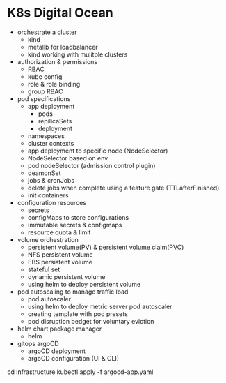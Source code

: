 # K8s Digital Ocean

* orchestrate a cluster
    - kind
    - metallb for loadbalancer
    - kind working with mulitple clusters
* authorization & permissions
    - RBAC
    - kube config
    - role & role binding
    - group RBAC
* pod specifications
    - app deployment
        + pods
        + repilicaSets
        + deployment
    - namespaces
    - cluster contexts
    - app deployment to specific node (NodeSelector)
    - NodeSelector based on env
    - pod nodeSelector (admission control plugin) 
    - deamonSet
    - jobs & cronJobs
    - delete jobs when complete using a feature gate (TTLafterFinished)
    - init containers
* configuration resources
    - secrets
    - configMaps to store configurations
    - immutable secrets & configmaps
    - resource quota & limit
* volume orchestration
    - persistent volume(PV) & persistent volume claim(PVC)
    - NFS persistent volume
    - EBS persistent volume
    - stateful set
    - dynamic persistent volume
    - using helm to deploy persistent volume
* pod autoscaling to manage traffic load
    - pod autoscaler
    - using helm to deploy metric server pod autoscaler
    - creating template with pod presets
    - pod disruption bedget for voluntary eviction
* helm chart package manager
    - helm
* gitops argoCD
    - argoCD deployment
    - argoCD configuration (UI & CLI)




cd infrastructure
kubectl apply -f argocd-app.yaml 
